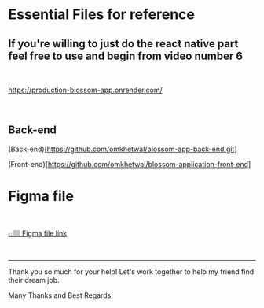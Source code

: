 # Essential Files for reference


## If you're willing to just do the react native part feel free to use and begin from video number 6

<br>


https://production-blossom-app.onrender.com/

<br>

## Back-end

(Back-end)[https://github.com/omkhetwal/blossom-app-back-end.git]

(Front-end)[https://github.com/omkhetwal/blossom-application-front-end]

# Figma file
<br>


[👉🏽 Figma file link](https://www.figma.com/file/890cxi0KsiVwVGYfIIfuYp/React-Native---Blossom-App?node-id=0%3A1&t=1yrUH5aqqE5lINEM-1)

<br>

---





Thank you so much for your help! Let's work together to help my friend find their dream job.

Many Thanks and Best Regards,


